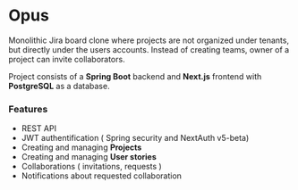 # Opus

Monolithic Jira board clone where projects are not organized under tenants, but directly under the users accounts. Instead of creating teams, owner of a project can invite collaborators.

Project consists of a **Spring Boot** backend and **Next.js** frontend with **PostgreSQL** as a database.

### Features

- REST API
- JWT authentification ( Spring security and NextAuth v5-beta)
- Creating and managing **Projects**
- Creating and managing **User stories**
- Collaborations ( invitations, requests )
- Notifications about requested collaboration

